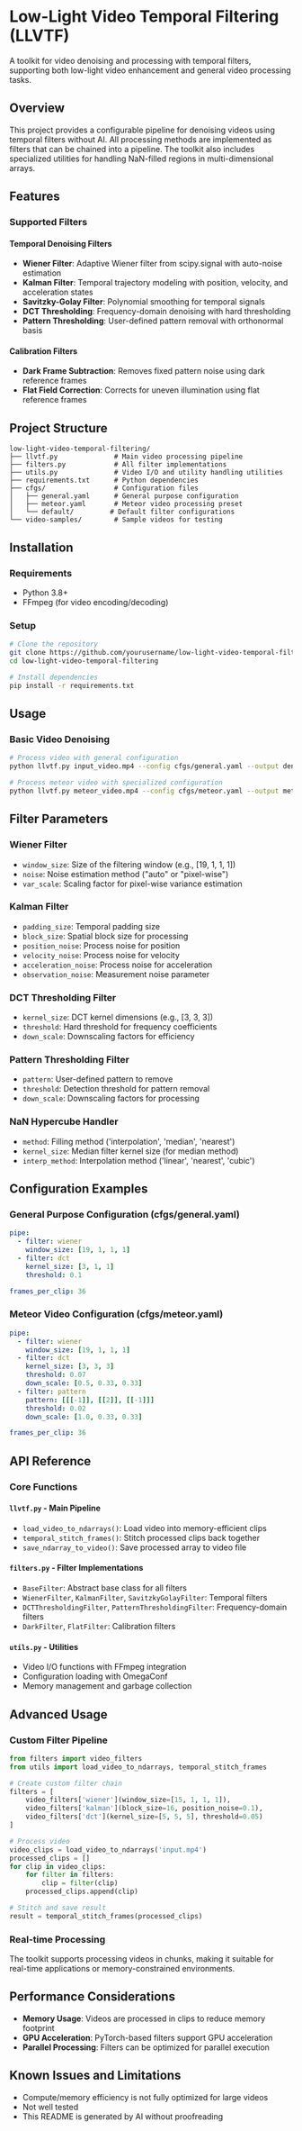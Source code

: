 # Low-Light Video Temporal Filtering (LLVTF)

A toolkit for video denoising and processing with temporal filters, supporting both low-light video enhancement and general video processing tasks.

## Overview

This project provides a configurable pipeline for denoising videos using temporal filters without AI. All processing methods are implemented as filters that can be chained into a pipeline. The toolkit also includes specialized utilities for handling NaN-filled regions in multi-dimensional arrays.

## Features

### Supported Filters

#### Temporal Denoising Filters
- **Wiener Filter**: Adaptive Wiener filter from scipy.signal with auto-noise estimation
- **Kalman Filter**: Temporal trajectory modeling with position, velocity, and acceleration states
- **Savitzky-Golay Filter**: Polynomial smoothing for temporal signals
- **DCT Thresholding**: Frequency-domain denoising with hard thresholding
- **Pattern Thresholding**: User-defined pattern removal with orthonormal basis

#### Calibration Filters
- **Dark Frame Subtraction**: Removes fixed pattern noise using dark reference frames
- **Flat Field Correction**: Corrects for uneven illumination using flat reference frames

## Project Structure

```
low-light-video-temporal-filtering/
├── llvtf.py              # Main video processing pipeline
├── filters.py            # All filter implementations
├── utils.py              # Video I/O and utility handling utilities
├── requirements.txt      # Python dependencies
├── cfgs/                 # Configuration files
│   ├── general.yaml      # General purpose configuration
│   ├── meteor.yaml       # Meteor video processing preset
│   └── default/         # Default filter configurations
└── video-samples/        # Sample videos for testing
```

## Installation

### Requirements

- Python 3.8+
- FFmpeg (for video encoding/decoding)

### Setup

```bash
# Clone the repository
git clone https://github.com/yourusername/low-light-video-temporal-filtering.git
cd low-light-video-temporal-filtering

# Install dependencies
pip install -r requirements.txt
```

## Usage

### Basic Video Denoising

```bash
# Process video with general configuration
python llvtf.py input_video.mp4 --config cfgs/general.yaml --output denoised_video.mp4

# Process meteor video with specialized configuration
python llvtf.py meteor_video.mp4 --config cfgs/meteor.yaml --output meteor_denoised.mp4
```

## Filter Parameters

### Wiener Filter
- `window_size`: Size of the filtering window (e.g., [19, 1, 1, 1])
- `noise`: Noise estimation method ("auto" or "pixel-wise")
- `var_scale`: Scaling factor for pixel-wise variance estimation

### Kalman Filter
- `padding_size`: Temporal padding size
- `block_size`: Spatial block size for processing
- `position_noise`: Process noise for position
- `velocity_noise`: Process noise for velocity
- `acceleration_noise`: Process noise for acceleration
- `observation_noise`: Measurement noise parameter

### DCT Thresholding Filter
- `kernel_size`: DCT kernel dimensions (e.g., [3, 3, 3])
- `threshold`: Hard threshold for frequency coefficients
- `down_scale`: Downscaling factors for efficiency

### Pattern Thresholding Filter
- `pattern`: User-defined pattern to remove
- `threshold`: Detection threshold for pattern removal
- `down_scale`: Downscaling factors for processing

### NaN Hypercube Handler
- `method`: Filling method ('interpolation', 'median', 'nearest')
- `kernel_size`: Median filter kernel size (for median method)
- `interp_method`: Interpolation method ('linear', 'nearest', 'cubic')

## Configuration Examples

### General Purpose Configuration (cfgs/general.yaml)
```yaml
pipe:
  - filter: wiener
    window_size: [19, 1, 1, 1]
  - filter: dct
    kernel_size: [3, 1, 1]
    threshold: 0.1

frames_per_clip: 36
```

### Meteor Video Configuration (cfgs/meteor.yaml)
```yaml
pipe:
  - filter: wiener
    window_size: [19, 1, 1, 1]
  - filter: dct
    kernel_size: [3, 3, 3]
    threshold: 0.07
    down_scale: [0.5, 0.33, 0.33]
  - filter: pattern
    pattern: [[[-1]], [[2]], [[-1]]]
    threshold: 0.02
    down_scale: [1.0, 0.33, 0.33]

frames_per_clip: 36
```

## API Reference

### Core Functions

#### `llvtf.py` - Main Pipeline
- `load_video_to_ndarrays()`: Load video into memory-efficient clips
- `temporal_stitch_frames()`: Stitch processed clips back together
- `save_ndarray_to_video()`: Save processed array to video file

#### `filters.py` - Filter Implementations
- `BaseFilter`: Abstract base class for all filters
- `WienerFilter`, `KalmanFilter`, `SavitzkyGolayFilter`: Temporal filters
- `DCTThresholdingFilter`, `PatternThresholdingFilter`: Frequency-domain filters
- `DarkFilter`, `FlatFilter`: Calibration filters

#### `utils.py` - Utilities
- Video I/O functions with FFmpeg integration
- Configuration loading with OmegaConf
- Memory management and garbage collection

## Advanced Usage

### Custom Filter Pipeline
```python
from filters import video_filters
from utils import load_video_to_ndarrays, temporal_stitch_frames

# Create custom filter chain
filters = [
    video_filters['wiener'](window_size=[15, 1, 1, 1]),
    video_filters['kalman'](block_size=16, position_noise=0.1),
    video_filters['dct'](kernel_size=[5, 5, 5], threshold=0.05)
]

# Process video
video_clips = load_video_to_ndarrays('input.mp4')
processed_clips = []
for clip in video_clips:
    for filter in filters:
        clip = filter(clip)
    processed_clips.append(clip)

# Stitch and save result
result = temporal_stitch_frames(processed_clips)
```

### Real-time Processing
The toolkit supports processing videos in chunks, making it suitable for real-time applications or memory-constrained environments.

## Performance Considerations

- **Memory Usage**: Videos are processed in clips to reduce memory footprint
- **GPU Acceleration**: PyTorch-based filters support GPU acceleration
- **Parallel Processing**: Filters can be optimized for parallel execution

## Known Issues and Limitations
- Compute/memory efficiency is not fully optimized for large videos
- Not well tested
- This README is generated by AI without proofreading
